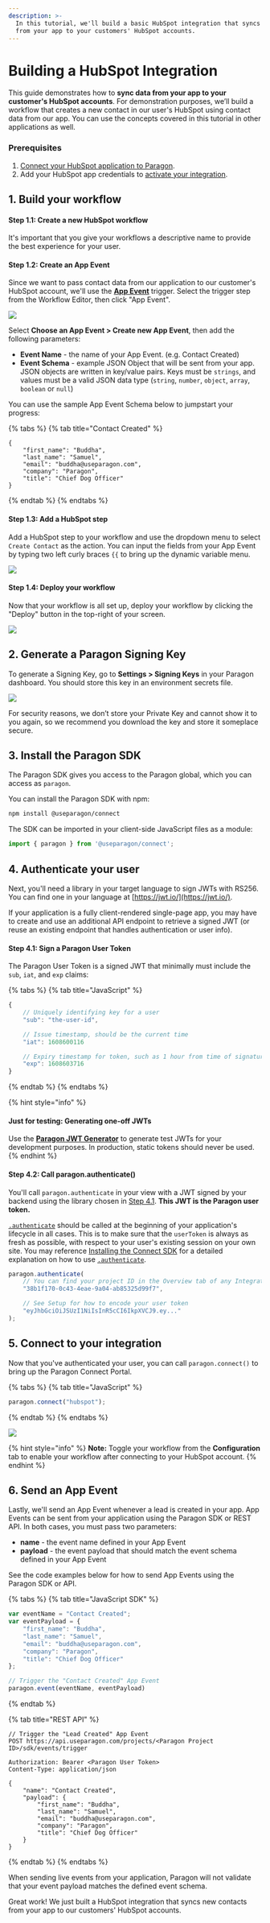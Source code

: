 ```yaml
---
description: >-
  In this tutorial, we'll build a basic HubSpot integration that syncs contacts
  from your app to your customers' HubSpot accounts.
---
```


# Building a HubSpot Integration

This guide demonstrates how to **sync data from your app to your customer's HubSpot accounts**. For demonstration purposes, we’ll build a workflow that creates a new contact in our user's HubSpot using contact data from our app. You can use the concepts covered in this tutorial in other applications as well.

### Prerequisites

1. [Connect your HubSpot application to Paragon](../resources/integrations/hubspot.md#add-the-redirect-url-to-your-hubspot-app).
2. Add your HubSpot app credentials to [activate your integration](../resources/integrations/hubspot.md#add-your-hubspot-app-to-paragon).

## 1. Build your workflow

#### Step 1.1: Create a new HubSpot workflow

It's important that you give your workflows a descriptive name to provide the best experience for your user.

#### Step 1.2: Create an App Event&#x20;

Since we want to pass contact data from our application to our customer's HubSpot account, we'll use the [**App Event**](../workflows/triggers/#app-events) trigger. Select the trigger step from the Workflow Editor, then click "App Event".

![](<../.gitbook/assets/Choosing a Trigger in Paragon Connect.png>)

Select **Choose an App Event > Create new App Event**, then add the following parameters:

* **Event Name** - the name of your App Event. (e.g. Contact Created)
* **Event Schema** - example JSON Object that will be sent from your app. JSON objects are written in key/value pairs. Keys must be `strings`, and values must be a valid JSON data type (`string`, `number`, `object`, `array`, `boolean` or `null`)

You can use the sample App Event Schema below to jumpstart your progress:

{% tabs %}
{% tab title="Contact Created" %}
```markup
{
    "first_name": "Buddha",
    "last_name": "Samuel",
    "email": "buddha@useparagon.com",
    "company": "Paragon",
    "title": "Chief Dog Officer"
}
```
{% endtab %}
{% endtabs %}

#### Step 1.3: Add a HubSpot step

Add a HubSpot step to your workflow and use the dropdown menu to select `Create Contact` as the action. You can input the fields from your App Event by typing two left curly braces `{{` to bring up the dynamic variable menu.

![](<../.gitbook/assets/Adding a contact through Paragon Connect.gif>)

#### Step 1.4: Deploy your workflow

Now that your workflow is all set up, deploy your workflow by clicking the "Deploy" button in the top-right of your screen.

![](<../.gitbook/assets/Deploying a workflow in Paragon (1).png>)

## 2. Generate a Paragon Signing Key

To generate a Signing Key, go to **Settings > Signing Keys** in your Paragon dashboard. You should store this key in an environment secrets file.&#x20;

![](<../.gitbook/assets/Screen Shot 2021-01-28 at 3.00.48 PM.png>)

For security reasons, we don’t store your Private Key and cannot show it to you again, so we recommend you download the key and store it someplace secure.

## 3. Install the Paragon SDK

The Paragon SDK gives you access to the Paragon global, which you can access as `paragon`.

You can install the Paragon SDK with npm:

```bash
npm install @useparagon/connect
```

The SDK can be imported in your client-side JavaScript files as a module:

```typescript
import { paragon } from '@useparagon/connect';
```

## 4. Authenticate your user

Next, you'll need a library in your target language to sign JWTs with RS256. You can find one in your language at [https://jwt.io/](https://jwt.io/).

If your application is a fully client-rendered single-page app, you may have to create and use an additional API endpoint to retrieve a signed JWT (or reuse an existing endpoint that handles authentication or user info).

#### **Step 4.1: Sign a Paragon User Token**

The Paragon User Token is a signed JWT that minimally must include the `sub`, `iat`, and `exp` claims:

{% tabs %}
{% tab title="JavaScript" %}
```javascript
{
	// Uniquely identifying key for a user
	"sub": "the-user-id",

	// Issue timestamp, should be the current time
	"iat": 1608600116

	// Expiry timestamp for token, such as 1 hour from time of signature (iat)
	"exp": 1608603716
}
```
{% endtab %}
{% endtabs %}

{% hint style="info" %}
#### **J**ust for testing: Generating one-off JWTs

Use the [**Paragon JWT Generator**](https://paragon-jwt-generator-embedded.surge.sh/) to generate test JWTs for your development purposes. In production, static tokens should never be used.
{% endhint %}

#### **Step 4.2: Call paragon.authenticate()**

You'll call `paragon.authenticate` in your view with a JWT signed by your backend using the library chosen in [Step 4.1](building-a-hubspot-integration.md#step-4-1-sign-a-paragon-user-token). **This JWT is the Paragon user token.**&#x20;

[`.authenticate`](../api/api-reference/#authenticate-projectid-string-usertoken-string) should be called at the beginning of your application's lifecycle in all cases. This is to make sure that the `userToken` is always as fresh as possible, with respect to your user's existing session on your own site. You may reference [Installing the Connect SDK](../getting-started/installing-the-connect-sdk.md#setup) for a detailed explanation on how to use [`.authenticate`](../api/api-reference/#authenticate-projectid-string-usertoken-string).&#x20;

```javascript
paragon.authenticate(
	// You can find your project ID in the Overview tab of any Integration
	"38b1f170-0c43-4eae-9a04-ab85325d99f7",

	// See Setup for how to encode your user token
	"eyJhbGciOiJSUzI1NiIsInR5cCI6IkpXVCJ9.ey..."
);
```

## 5. Connect to your integration

Now that you've authenticated your user, you can call `paragon.connect()` to bring up the Paragon Connect Portal.&#x20;

{% tabs %}
{% tab title="JavaScript" %}
```javascript
paragon.connect("hubspot");
```
{% endtab %}
{% endtabs %}

![](<../.gitbook/assets/HubSpot Paragon Connect Portal.png>)

{% hint style="info" %}
**Note:** Toggle your workflow from the **Configuration** tab to enable your workflow after connecting to your HubSpot account.
{% endhint %}

## 6. Send an App Event

Lastly, we'll send an App Event whenever a lead is created in your app. App Events can be sent from your application using the Paragon SDK or REST API. In both cases, you must pass two parameters:

* **name** - the event name defined in your App Event
* **payload** - the event payload that should match the event schema defined in your App Event

See the code examples below for how to send App Events using the Paragon SDK or API.

{% tabs %}
{% tab title="JavaScript SDK" %}
```javascript
var eventName = "Contact Created";
var eventPayload = {
    "first_name": "Buddha",
    "last_name": "Samuel",
    "email": "buddha@useparagon.com",
    "company": "Paragon",
    "title": "Chief Dog Officer"
};

// Trigger the "Contact Created" App Event
paragon.event(eventName, eventPayload)
```
{% endtab %}

{% tab title="REST API" %}
```http
// Trigger the "Lead Created" App Event
POST https://api.useparagon.com/projects/<Paragon Project ID>/sdk/events/trigger

Authorization: Bearer <Paragon User Token>
Content-Type: application/json

{ 
    "name": "Contact Created", 
    "payload": {
        "first_name": "Buddha",
        "last_name": "Samuel",
        "email": "buddha@useparagon.com",
        "company": "Paragon",
        "title": "Chief Dog Officer"
    }
}
```
{% endtab %}
{% endtabs %}

When sending live events from your application, Paragon will not validate that your event payload matches the defined event schema.

Great work! We just built a HubSpot integration that syncs new contacts from your app to our customers' HubSpot accounts.

